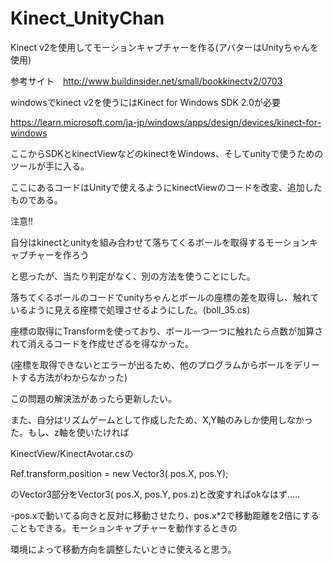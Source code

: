 # Kinect_UnityChan
Kinect v2を使用してモーションキャプチャーを作る(アバターはUnityちゃんを使用)


参考サイト　http://www.buildinsider.net/small/bookkinectv2/0703

windowsでkinect v2を使うにはKinect for Windows SDK 2.0が必要

https://learn.microsoft.com/ja-jp/windows/apps/design/devices/kinect-for-windows

ここからSDKとkinectViewなどのkinectをWindows、そしてunityで使うためのツールが手に入る。

ここにあるコードはUnityで使えるようにkinectViewのコードを改変、追加したものである。

注意!!

自分はkinectとunityを組み合わせて落ちてくるボールを取得するモーションキャプチャーを作ろう

と思ったが、当たり判定がなく、別の方法を使うことにした。

落ちてくるボールのコードでunityちゃんとボールの座標の差を取得し、触れているように見える座標で処理させるようにした。(boll_35.cs)

座標の取得にTransformを使っており、ボール一つ一つに触れたら点数が加算されて消えるコードを作成せざるを得なかった。

(座標を取得できないとエラーが出るため、他のプログラムからボールをデリートする方法がわからなかった)

この問題の解決法があったら更新したい。

また、自分はリズムゲームとして作成したため、X,Y軸のみしか使用しなかった。もし、z軸を使いたければ

KinectView/KinectAvotar.csの

Ref.transform.position = new Vector3( pos.X, pos.Y);

のVector3部分をVector3( pos.X, pos.Y, pos.z)と改変すればokなはず.....

-pos.xで動いてる向きと反対に移動させたり、pos.x*2で移動距離を2倍にすることもできる。モーションキャプチャーを動作するときの

環境によって移動方向を調整したいときに使えると思う。
